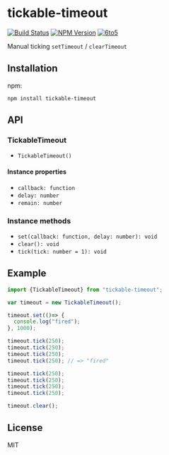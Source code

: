 # tickable-timeout
[![Build Status](http://img.shields.io/travis/mohayonao/tickable-timeout.svg?style=flat)](https://travis-ci.org/mohayonao/tickable-timeout)
[![NPM Version](http://img.shields.io/npm/v/tickable-timeout.svg?style=flat)](https://www.npmjs.org/package/tickable-timeout)
[![6to5](http://img.shields.io/badge/module-6to5-yellow.svg?style=flat)](https://6to5.org/)

Manual ticking `setTimeout` / `clearTimeout`

## Installation

npm:
```
npm install tickable-timeout
```

## API

### TickableTimeout
  - `TickableTimeout()`

#### Instance properties
- `callback: function`
- `delay: number`
- `remain: number`

### Instance methods
  - `set(callback: function, delay: number): void`
  - `clear(): void`
  - `tick(tick: number = 1): void`

## Example

```javascript
import {TickableTimeout} from "tickable-timeout";

var timeout = new TickableTimeout();

timeout.set(()=> {
  console.log("fired");
}, 1000);

timeout.tick(250);
timeout.tick(250);
timeout.tick(250);
timeout.tick(250); // => "fired"

timeout.tick(250);
timeout.tick(250);
timeout.tick(250);
timeout.tick(250);

timeout.clear();
```

## License

MIT
